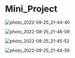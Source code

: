 # Mini_Project


![photo_2022-08-25_21-44-40](https://user-images.githubusercontent.com/108235776/186729894-4f92bbb8-7cee-42f0-95aa-5141d320b1ee.jpg)


![photo_2022-08-25_21-46-09](https://user-images.githubusercontent.com/108235776/186729974-05675c4a-6369-4952-bb4d-3572a2a23735.jpg)


![photo_2022-08-25_21-45-52](https://user-images.githubusercontent.com/108235776/186730025-3d8d6b31-efca-4367-9a05-023d2149fc87.jpg)


![photo_2022-08-25_21-44-59](https://user-images.githubusercontent.com/108235776/186730073-c90ad692-d645-45bf-920a-782e952b59ea.jpg)


